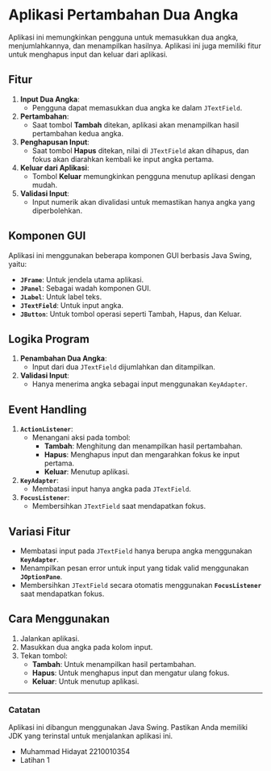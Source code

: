 # Aplikasi Pertambahan Dua Angka

Aplikasi ini memungkinkan pengguna untuk memasukkan dua angka, menjumlahkannya, dan menampilkan hasilnya. Aplikasi ini juga memiliki fitur untuk menghapus input dan keluar dari aplikasi.

## Fitur

1. **Input Dua Angka**: 
   - Pengguna dapat memasukkan dua angka ke dalam `JTextField`.
2. **Pertambahan**:
   - Saat tombol **Tambah** ditekan, aplikasi akan menampilkan hasil pertambahan kedua angka.
3. **Penghapusan Input**:
   - Saat tombol **Hapus** ditekan, nilai di `JTextField` akan dihapus, dan fokus akan diarahkan kembali ke input angka pertama.
4. **Keluar dari Aplikasi**:
   - Tombol **Keluar** memungkinkan pengguna menutup aplikasi dengan mudah.
5. **Validasi Input**:
   - Input numerik akan divalidasi untuk memastikan hanya angka yang diperbolehkan.

## Komponen GUI

Aplikasi ini menggunakan beberapa komponen GUI berbasis Java Swing, yaitu:
- **`JFrame`**: Untuk jendela utama aplikasi.
- **`JPanel`**: Sebagai wadah komponen GUI.
- **`JLabel`**: Untuk label teks.
- **`JTextField`**: Untuk input angka.
- **`JButton`**: Untuk tombol operasi seperti Tambah, Hapus, dan Keluar.

## Logika Program

1. **Penambahan Dua Angka**:
   - Input dari dua `JTextField` dijumlahkan dan ditampilkan.
2. **Validasi Input**:
   - Hanya menerima angka sebagai input menggunakan `KeyAdapter`.

## Event Handling

1. **`ActionListener`**:
   - Menangani aksi pada tombol:
     - **Tambah**: Menghitung dan menampilkan hasil pertambahan.
     - **Hapus**: Menghapus input dan mengarahkan fokus ke input pertama.
     - **Keluar**: Menutup aplikasi.
2. **`KeyAdapter`**:
   - Membatasi input hanya angka pada `JTextField`.
3. **`FocusListener`**:
   - Membersihkan `JTextField` saat mendapatkan fokus.

## Variasi Fitur

- Membatasi input pada `JTextField` hanya berupa angka menggunakan **`KeyAdapter`**.
- Menampilkan pesan error untuk input yang tidak valid menggunakan **`JOptionPane`**.
- Membersihkan `JTextField` secara otomatis menggunakan **`FocusListener`** saat mendapatkan fokus.

## Cara Menggunakan

1. Jalankan aplikasi.
2. Masukkan dua angka pada kolom input.
3. Tekan tombol:
   - **Tambah**: Untuk menampilkan hasil pertambahan.
   - **Hapus**: Untuk menghapus input dan mengatur ulang fokus.
   - **Keluar**: Untuk menutup aplikasi.

---

### Catatan

Aplikasi ini dibangun menggunakan Java Swing. Pastikan Anda memiliki JDK yang terinstal untuk menjalankan aplikasi ini.

- Muhammad Hidayat 2210010354
- Latihan 1
